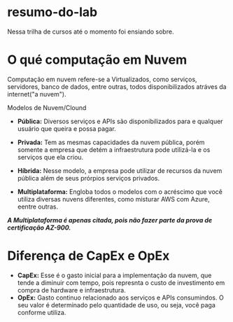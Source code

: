 # resumo-do-lab

Nessa trilha de cursos até o momento foi ensiando sobre.

# O qué computação em Nuvem
  Computação em nuvem refere-se a Virtualizados, como serviços, servidores, banco de dados, entre outras, todos disponibilizados atráves da internet("a nuvem").

Modelos de Nuvem/Clound
  - __Pública:__
    Diversos serviços e APIs são disponibilizados para e qualquer usuário que queira e possa pagar.
    
  - __Privada:__
    Tem as mesmas capacidades da nuvem pública, porém somente a empresa que detém a infraestrutura pode utilizá-la e os serviços que ela criou.
    
  - __Híbrida:__
    Nesse modelo, a empresa pode utilizar de recursos da nuvem pública além de seus prórpios serviços privados.
    
  - __Multiplataforma:__
    Engloba todos o modelos com o acréscimo que você utiliza diversas nuvens diferentes, como misturar AWS com Azure, eentre outras.
    
___A Multiplataforma é apenas citada, pois não fazer parte da prova de certificação AZ-900.___

# Diferença de CapEx e OpEx
  - __CapEx:__
    Esse é o gasto inicial para a implementação da nuvem, que tende a diminuir com tempo, pois represnta o custo de investimento em compra de hardware e infraestrutura.
  - __OpEx:__
    Gasto continuo relacionado aos serviços e APIs consumindos. O seu valor é determinado pelo quantidade de uso, ou seja, você paga conforme utiliza.

